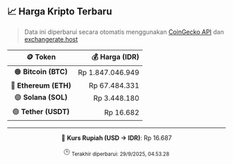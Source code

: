 

<!-- HARGA_KRIPTO -->
## 📈 Harga Kripto Terbaru

> Data ini diperbarui secara otomatis menggunakan [CoinGecko API](https://www.coingecko.com/) dan [exchangerate.host](https://exchangerate.host/)

<div align="center">

| 🪙 Token | 💰 Harga (IDR) |
|:------:|---------------:|
| 🟠 **Bitcoin (BTC)**   | Rp 1.847.046.949 |
| 🔵 **Ethereum (ETH)**  | Rp 67.484.331 |
| 🟣 **Solana (SOL)**    | Rp 3.448.180 |
| 🟢 **Tether (USDT)**   | Rp 16.682 |

---

💱 **Kurs Rupiah (USD → IDR)**: Rp 16.687

🕒 <sub>Terakhir diperbarui: 29/9/2025, 04.53.28</sub>

</div>
<!-- /HARGA_KRIPTO -->